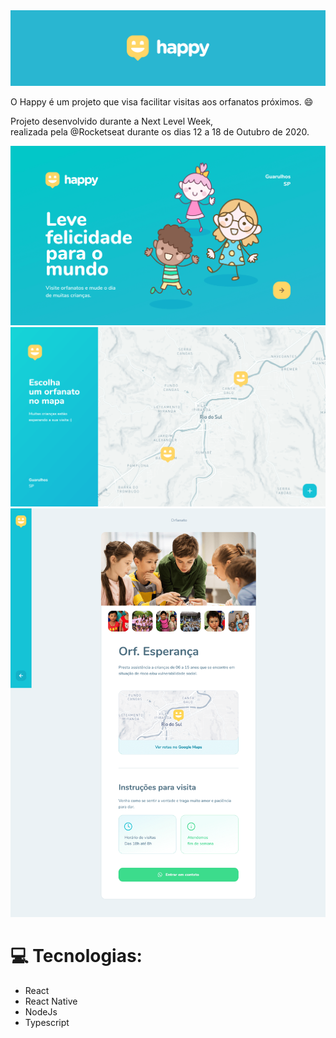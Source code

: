 <img src="https://github.com/kleberMRocha/Happy/blob/master/screenshot/Component_1.png" width="600">

O Happy é um projeto que visa facilitar visitas aos orfanatos próximos. :smile:

Projeto desenvolvido durante a Next Level Week, <br>realizada pela @Rocketseat durante os dias 12 a 18 de Outubro de 2020.

<img src="https://github.com/kleberMRocha/Happy/blob/master/screenshot/Home%20(1).png" width="600">
<img src="https://github.com/kleberMRocha/Happy/blob/master/screenshot/Mapa.png" width="600">
<img src="https://github.com/kleberMRocha/Happy/blob/master/screenshot/Perfil.png" width="600">

# :computer: Tecnologias:

- React
- React Native
- NodeJs
- Typescript
